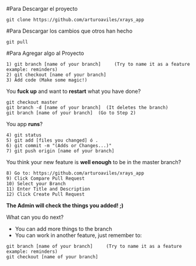 #Para Descargar el proyecto
```
git clone https://github.com/arturoaviles/xrays_app
```

#Para Descargar los cambios que otros han hecho
```
git pull
```

#Para Agregar algo al Proyecto
```
1) git branch [name of your branch]     (Try to name it as a feature example: reminders)
2) git checkout [name of your branch]
3) Add code (Make some magic!)
```

You **fuck up** and want to **restart** what you have done?
```
git checkout master
git branch -d [name of your branch]  (It deletes the branch)
git branch [name of your branch]  (Go to Step 2)
```

You app **runs**?
```
4) git status										
5) git add [files you changed] ó .						 
6) git commit -m "(Adds or Changes...)"					
7) git push origin [name of your branch]
```

You think your new feature is **well enough** to be in the master branch?
```
8) Go to: https://github.com/arturoaviles/xrays_app
9) Click Compare Pull Request
10) Select your Branch
11) Enter Title and Description
12) Click Create Pull Request
```

**The Admin will check the things you added! ;)**

What can you do next?

- You can add more things to the branch 
- You can work in another feature, just remember to:

```
git branch [name of your branch]     (Try to name it as a feature example: reminders)
git checkout [name of your branch]
```